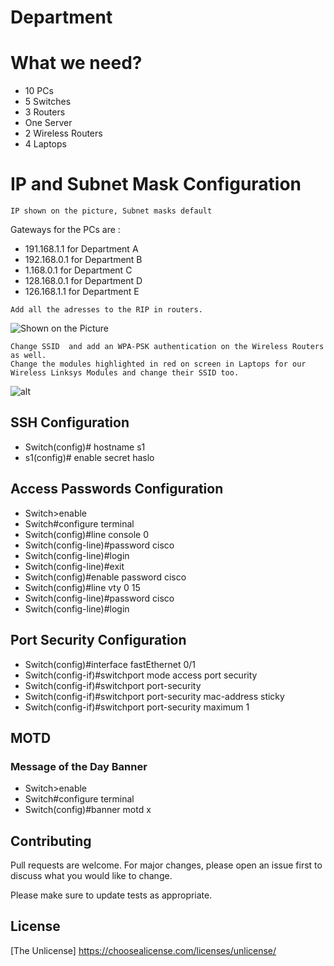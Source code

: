 # Department

# What we need?

- 10 PCs
- 5 Switches
- 3 Routers
- One Server
- 2 Wireless Routers
- 4 Laptops

# IP and Subnet Mask Configuration
```
IP shown on the picture, Subnet masks default
```
Gateways for the PCs are :
- 191.168.1.1 for Department A
- 192.168.0.1 for Department B
- 1.168.0.1 for Department C
- 128.168.0.1 for Department D
- 126.168.1.1 for Department E
```
Add all the adresses to the RIP in routers.
```
![Shown on the Picture](https://scontent-waw1-1.xx.fbcdn.net/v/t1.15752-9/97861212_650653202444552_9086678221553926144_n.png?_nc_cat=104&_nc_sid=b96e70&_nc_ohc=g8iWkL-okpYAX9i3rmB&_nc_ht=scontent-waw1-1.xx&oh=09de9ed7469ddc6f7a28ee935717eb96&oe=5EE380C7)
```
Change SSID  and add an WPA-PSK authentication on the Wireless Routers as well.
Change the modules highlighted in red on screen in Laptops for our Wireless Linksys Modules and change their SSID too.
```
![alt](https://scontent-waw1-1.xx.fbcdn.net/v/t1.15752-9/98182117_1188418731497580_1736462978649161728_n.png?_nc_cat=108&_nc_sid=b96e70&_nc_ohc=VuwJKi4DJnEAX8sm1v1&_nc_ht=scontent-waw1-1.xx&oh=8726934124e0f7ff4070803e666a1294&oe=5EE510BB)



## SSH Configuration
- Switch(config)# hostname s1
- s1(config)# enable secret haslo


## Access Passwords Configuration

-	Switch>enable 
-	Switch#configure terminal 
-	Switch(config)#line console 0 
-	Switch(config-line)#password cisco 
-	Switch(config-line)#login
-	Switch(config-line)#exit
-	Switch(config)#enable password cisco 
-	Switch(config)#line vty 0 15 
-	Switch(config-line)#password cisco 
-	Switch(config-line)#login 


## Port Security Configuration

-	Switch(config)#interface fastEthernet 0/1 
-	Switch(config-if)#switchport mode access port security
-	Switch(config-if)#switchport port-security
-	Switch(config-if)#switchport port-security mac-address sticky
-	Switch(config-if)#switchport port-security maximum 1 

## MOTD
### Message of the Day Banner

-	Switch>enable 
-	Switch#configure terminal 
-	Switch(config)#banner motd x 

## Contributing
Pull requests are welcome. For major changes, please open an issue first to discuss what you would like to change.

Please make sure to update tests as appropriate.

## License
[The Unlicense] https://choosealicense.com/licenses/unlicense/



